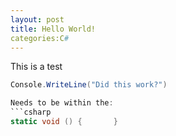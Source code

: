 ```yaml
---
layout: post
title: Hello World!
categories:C#
---
```

This is a test

```csharp
Console.WriteLine("Did this work?")

Needs to be within the:
```csharp
static void () {       }
```
